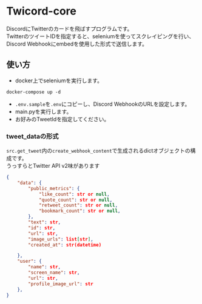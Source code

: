 # Twicord-core

DiscordにTwitterのカードを飛ばすプログラムです。  
TwitterのツイートIDを指定すると、seleniumを使ってスクレイピングを行い、Discord Webhookにembedを使用した形式で送信します。


## 使い方
- docker上でseleniumを実行します。
```shell
docker-compose up -d
```

- `.env.sample`を`.env`にコピーし、Discord WebhookのURLを設定します。
- main.pyを実行します。
- お好みのTweetIdを指定してください。


### tweet_dataの形式
`src.get_tweet`内の`create_webhook_content`で生成されるdictオブジェクトの構成です。  
うっすらとTwitter API v2味があります
```json
{
    "data": {
        "public_metrics": {
            "like_count": str or null,
            "quote_count": str or null,
            "retweet_count": str or null,
            "bookmark_count": str or null,
        },
        "text": str,
        "id": str,
        "url": str,
        "image_urls": list[str],
        "created_at": str(datetime)

    },
    "user": {
        "name": str,
        "screen_name": str,
        "url": str,
        "profile_image_url": str
    },
}
```
